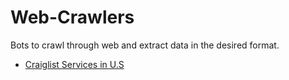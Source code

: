 # Web-Crawlers
Bots to crawl through web and extract data in the desired format.

- [Craiglist Services in U.S](https://github.com/cyberjithu/Web-Crawlers/tree/master/craiglist_us)